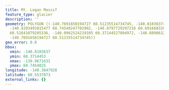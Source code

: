```yaml
---
title: Mt. Logan Massif
feature_type: glacier
description: ''
geometry: POLYGON ((-140.7691650194727 60.51235514734745, -140.8103637499314 60.66880408984643,
  -140.4203491015477 60.74540247702902, -140.0797729297216 60.69166832678668, -139.9671630664562
  60.51641079205336, -140.0962524219105 60.37144527804972, -140.6098632616796 60.38909244196722,
  -140.7691650194727 60.51235514734745))
geo_error: 0.0
bbox:
  xmin: -140.8103637
  ymin: 60.3714453
  xmax: -139.9671631
  ymax: 60.7454025
longitude: -140.3847928
latitude: 60.5537073
external_links: {}
---
```


